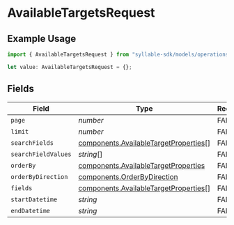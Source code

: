 # AvailableTargetsRequest

## Example Usage

```typescript
import { AvailableTargetsRequest } from "syllable-sdk/models/operations";

let value: AvailableTargetsRequest = {};
```

## Fields

| Field                                                                                          | Type                                                                                           | Required                                                                                       | Description                                                                                    |
| ---------------------------------------------------------------------------------------------- | ---------------------------------------------------------------------------------------------- | ---------------------------------------------------------------------------------------------- | ---------------------------------------------------------------------------------------------- |
| `page`                                                                                         | *number*                                                                                       | FALSE                                                                             | N/A                                                                                            |
| `limit`                                                                                        | *number*                                                                                       | FALSE                                                                             | N/A                                                                                            |
| `searchFields`                                                                                 | [components.AvailableTargetProperties](../../models/components/availabletargetproperties.md)[] | FALSE                                                                             | N/A                                                                                            |
| `searchFieldValues`                                                                            | *string*[]                                                                                     | FALSE                                                                             | N/A                                                                                            |
| `orderBy`                                                                                      | [components.AvailableTargetProperties](../../models/components/availabletargetproperties.md)   | FALSE                                                                             | N/A                                                                                            |
| `orderByDirection`                                                                             | [components.OrderByDirection](../../models/components/orderbydirection.md)                     | FALSE                                                                             | N/A                                                                                            |
| `fields`                                                                                       | [components.AvailableTargetProperties](../../models/components/availabletargetproperties.md)[] | FALSE                                                                             | N/A                                                                                            |
| `startDatetime`                                                                                | *string*                                                                                       | FALSE                                                                             | N/A                                                                                            |
| `endDatetime`                                                                                  | *string*                                                                                       | FALSE                                                                             | N/A                                                                                            |